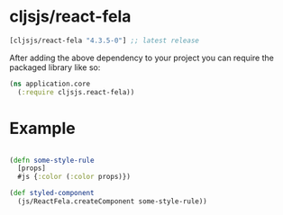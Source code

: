 # cljsjs/react-fela

[](dependency)
```clojure
[cljsjs/react-fela "4.3.5-0"] ;; latest release
```
[](/dependency)

After adding the above dependency to your project you can require the packaged library like so:

```clojure
(ns application.core
  (:require cljsjs.react-fela))
```

# Example

```clojure

(defn some-style-rule
  [props]
  #js {:color (:color props)})

(def styled-component
  (js/ReactFela.createComponent some-style-rule))

```
